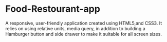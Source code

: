 # Food-Restourant-app
A responsive, user-friendly application created using HTML5,and CSS3. It relies on using relative units, media query, in addition to building a Hamburger button and side drawer to make it suitable for all screen sizes.
